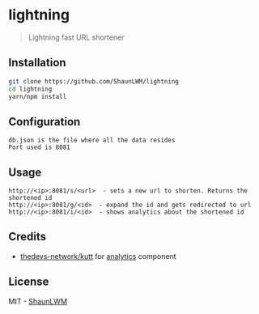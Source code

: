 # lightning

> Lightning fast URL shortener

## Installation

```sh
git clone https://github.com/ShaunLWM/lightning
cd lightning
yarn/npm install
```

## Configuration
```
db.json is the file where all the data resides
Port used is 8081
```

## Usage
```
http://<ip>:8081/s/<url>  - sets a new url to shorten. Returns the shortened id
http://<ip>:8081/g/<id>  - expand the id and gets redirected to url
http://<ip>:8081/i/<id>  - shows analytics about the shortened id
```

## Credits
- [thedevs-network/kutt](https://github.com/thedevs-network/kutt) for [analytics](https://github.com/thedevs-network/kutt/blob/develop/server/controllers/urlController.js#L108) component

## License

MIT - [ShaunLWM](https://github.com/ShaunLWM)